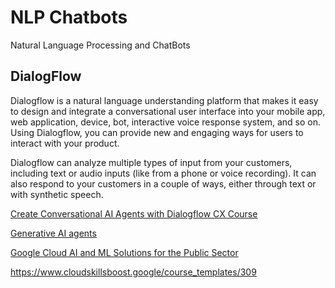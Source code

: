 # NLP Chatbots

Natural Language Processing and ChatBots

## DialogFlow

Dialogflow is a natural language understanding platform that makes it easy to design and integrate a conversational user interface into your mobile app, web application, device, bot, interactive voice response system, and so on. Using Dialogflow, you can provide new and engaging ways for users to interact with your product.

Dialogflow can analyze multiple types of input from your customers, including text or audio inputs (like from a phone or voice recording). It can also respond to your customers in a couple of ways, either through text or with synthetic speech.

[Create Conversational AI Agents with Dialogflow CX Course](https://www.cloudskillsboost.google/course_templates/706)

[Generative AI agents](https://cloud.google.com/dialogflow/cx/docs/concept/generative-agent)

[Google Cloud AI and ML Solutions for the Public Sector](https://www.cloudskillsboost.google/course_templates/517)

https://www.cloudskillsboost.google/course_templates/309
